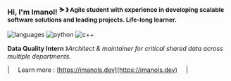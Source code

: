 ### Hi, I'm Imanol! <sup>⛷️ &#12299; Agile student with experience in developing scalable software solutions and leading projects. Life-long learner. </sup>

![languages](https://img.shields.io/static/v1?label=&message=languages:&color=111&style=flat-square)
![python](https://img.shields.io/static/v1?logo=python&label=&message=python&color=36465D&logoColor=AAA&style=flat-square&link=)
![c++](https://img.shields.io/static/v1?logo=cplusplus&label=&message=c%2B%2B&color=36465D&logoColor=AAA&style=flat-square&link=)


**Data Quality Intern** &#12299;_Architect & maintainer for critical shared data across multiple departments._
<br/>

| &nbsp;&nbsp;&nbsp; Learn more : [https://imanols.dev](https://imanols.dev) &nbsp;&nbsp;&nbsp; |
